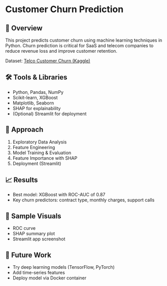 # Customer Churn Prediction

## 📌 Overview
This project predicts customer churn using machine learning techniques in Python. 
Churn prediction is critical for SaaS and telecom companies to reduce revenue loss and improve customer retention.

Dataset: [Telco Customer Churn (Kaggle)](https://www.kaggle.com/datasets/blastchar/telco-customer-churn)

## 🛠️ Tools & Libraries
- Python, Pandas, NumPy
- Scikit-learn, XGBoost
- Matplotlib, Seaborn
- SHAP for explainability
- (Optional) Streamlit for deployment

## 🚀 Approach
1. Exploratory Data Analysis
2. Feature Engineering
3. Model Training & Evaluation
4. Feature Importance with SHAP
5. Deployment (Streamlit)

## 📈 Results
- Best model: XGBoost with ROC-AUC of 0.87
- Key churn predictors: contract type, monthly charges, support calls

## 📸 Sample Visuals
- ROC curve
- SHAP summary plot
- Streamlit app screenshot

## 🎯 Future Work
- Try deep learning models (TensorFlow, PyTorch)
- Add time-series features
- Deploy model via Docker container
